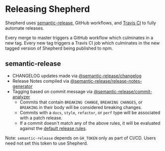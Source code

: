# Releasing Shepherd

Shepherd uses [semantic-release](https://github.com/semantic-release/semantic-release), GitHub workflows, and [Travis CI](https://travis-ci.org/) to fully automate releases.  

Every merge to master triggers a GitHub workflow which culminates in a new tag. Every new tag triggers a Travis CI job which culminates in the new tagged version of Shepherd being published to npm.

## semantic-release
- CHANGELOG updates made via [@semantic-release/changelog](https://github.com/semantic-release/changelog)
- Release Notes compiled via [@semantic-release/release-notes-generator](https://github.com/semantic-release/release-notes-generator)
- Tagging based on commit message via [@semantic-release/commit-analyzer](https://github.com/semantic-release/commit-analyzer)
  - Commits that contain `BREAKING CHANGE`, `BREAKING CHANGES`, or `BREAKING` in their body will be considered breaking changes.
  - Commits with a `docs`, `style`, `refactor`, or `perf` type will be associated with a patch release.
  - If a commit doesn't match any of the above rules, it will be evaluated against the [default release rules](https://github.com/semantic-release/commit-analyzer/blob/master/lib/default-release-rules.js).

Note: `semantic-release` depends on `GH_TOKEN` only as part of CI/CD. Users need not set this token to use Shepherd.

